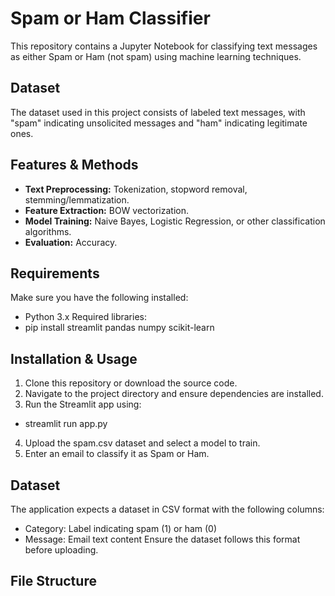 # Spam or Ham Classifier

This repository contains a Jupyter Notebook for classifying text messages as either Spam or Ham (not spam) using machine learning techniques.

## Dataset
The dataset used in this project consists of labeled text messages, with "spam" indicating unsolicited messages and "ham" indicating legitimate ones.

## Features & Methods
- **Text Preprocessing:** Tokenization, stopword removal, stemming/lemmatization.
- **Feature Extraction:** BOW vectorization.
- **Model Training:** Naive Bayes, Logistic Regression, or other classification algorithms.
- **Evaluation:** Accuracy.

## Requirements
Make sure you have the following installed:
- Python 3.x
Required libraries:
- pip install streamlit pandas numpy scikit-learn
## Installation & Usage
1. Clone this repository or download the source code.
2. Navigate to the project directory and ensure dependencies are installed.
3. Run the Streamlit app using:
- streamlit run app.py
4. Upload the spam.csv dataset and select a model to train.
5. Enter an email to classify it as Spam or Ham.
## Dataset
The application expects a dataset in CSV format with the following columns:
- Category: Label indicating spam (1) or ham (0)
- Message: Email text content
Ensure the dataset follows this format before uploading.
## File Structure



